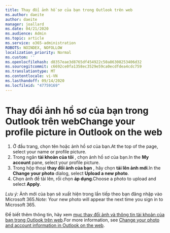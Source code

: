 ```yaml
---
title: Thay đổi ảnh hồ sơ của bạn trong Outlook trên web
ms.author: daeite
author: daeite
manager: joallard
ms.date: 04/21/2020
ms.audience: Admin
ms.topic: article
ms.service: o365-administration
ROBOTS: NOINDEX, NOFOLLOW
localization_priority: Normal
ms.custom: ''
ms.openlocfilehash: d8357eae3d8765df454922c50a86308253406d32
ms.sourcegitcommit: c6692ce0fa1358ec3529e59ca0ecdfdea4cdc759
ms.translationtype: MT
ms.contentlocale: vi-VN
ms.lasthandoff: 09/14/2020
ms.locfileid: "47759169"
---
```

# <a name="change-your-profile-picture-in-outlook-on-the-web"></a><span data-ttu-id="418b6-102">Thay đổi ảnh hồ sơ của bạn trong Outlook trên web</span><span class="sxs-lookup"><span data-stu-id="418b6-102">Change your profile picture in Outlook on the web</span></span>

1. <span data-ttu-id="418b6-103">Ở đầu trang, chọn tên hoặc ảnh hồ sơ của bạn.</span><span class="sxs-lookup"><span data-stu-id="418b6-103">At the top of the page, select your name or profile picture.</span></span>
1. <span data-ttu-id="418b6-104">Trong ngăn **tài khoản của tôi** , chọn ảnh hồ sơ của bạn.</span><span class="sxs-lookup"><span data-stu-id="418b6-104">In the **My account** pane, select your profile picture.</span></span>
1. <span data-ttu-id="418b6-105">Trong hộp thoại **thay đổi ảnh của bạn** , hãy chọn **tải lên ảnh mới**.</span><span class="sxs-lookup"><span data-stu-id="418b6-105">In the **Change your photo** dialog, select **Upload a new photo**.</span></span>
1. <span data-ttu-id="418b6-106">Chọn ảnh để tải lên, rồi chọn **áp dụng**.</span><span class="sxs-lookup"><span data-stu-id="418b6-106">Choose a photo to upload and select **Apply**.</span></span>

<span data-ttu-id="418b6-107">*Lưu ý:* Ảnh mới của bạn sẽ xuất hiện trong lần tiếp theo bạn đăng nhập vào Microsoft 365.</span><span class="sxs-lookup"><span data-stu-id="418b6-107">*Note:* Your new photo will appear the next time you sign in to Microsoft 365.</span></span>

<span data-ttu-id="418b6-108">Để biết thêm thông tin, hãy xem [mục thay đổi ảnh và thông tin tài khoản của bạn trong Outlook trên web](https://support.office.com/article/b2dbb289-851d-4bed-93c3-3e136f5659ec).</span><span class="sxs-lookup"><span data-stu-id="418b6-108">For more information, see [Change your photo and account information in Outlook on the web](https://support.office.com/article/b2dbb289-851d-4bed-93c3-3e136f5659ec).</span></span>